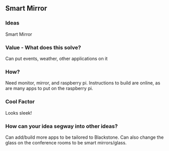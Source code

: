 ## Smart Mirror

### Ideas
Smart Mirror

### Value - What does this solve?
Can put events, weather, other applications on it

### How?
Need monitor, mirror, and raspberry pi. Instructions to build are online, as are many apps to put on the raspberry pi.

### Cool Factor
Looks sleek!

### How can your idea segway into other ideas?
Can add/build more apps to be tailored to Blackstone. Can also change the glass on the conference rooms to be smart mirrors/glass.
